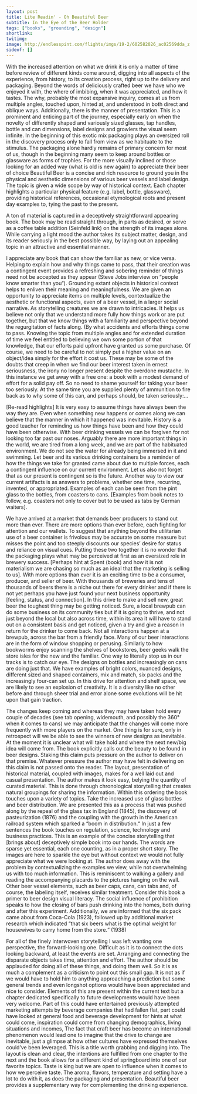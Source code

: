 ```yaml
---
layout: post
title: Lite Readin' - Oh Beautiful Beer
subtitle: In the Eye of the Beer Holder
tags: ["books", "grounding", "design"]
shortlink: 
twitimg: 
image: http://endlesspint.com/flights/imgs/19-2/602582026_ac02569dda_z.jpg
sideof: []
---
```



With the increased attention on what we drink it is only a matter of time before review of different kinds come around, digging into all aspects of the experience, from history, to its creation process, right up to the delivery and packaging. Beyond the words of deliciously crafted beer we have who we enjoyed it with, the where of imbibing, when it was appreciated, and how it tastes. The why, probably the most expansive inquiry, comes at us from multiple angles, touched upon, hinted at, and understood in both direct and oblique ways. Additionally, there is the manner of presentation. This is a prominent and enticing part of the journey, especially early on when the novelty of differently shaped and variously sized glasses, tap handles, bottle and can dimensions, label designs and growlers the visual seem infinite. In the beginning of this exotic mix packaging plays an oversized roll in the discovery process only to fall from view as we habituate to the stimulus. The packaging alone hardly remains of primary concern for most of us, though in the beginning many seem to keep around bottles or glassware as forms of trophies. For the more visually inclined or those looking for an added way (what is old is new again) to appreciate their beer of choice Beautiful Beer is a concise and rich resource to ground you in the physical and aesthetic dimensions of various beer vessels and label design. The topic is given a wide scope by way of historical context. Each chapter highlights a particular physical feature (e.g. label, bottle, glassware), providing historical references, occasional etymological roots and present day examples to, tying the past to the present.

A ton of material is captured in a deceptively straightforward appearing book. The book may be read straight through, in parts as desired, or serve as a coffee table addition (Seinfeld link) on the strength of its images alone. While carrying a light mood the author takes its subject matter, design, and its reader seriously in the best possible way, by laying out an appealing topic in an attractive and essential manner. 

I appreciate any book that can show the familiar as new, or vice versa. Helping to explain how and why things came to pass, that their creation was a contingent event provides a refreshing and sobering reminder of things need not be accepted as they appear (Steve Jobs interview on “people know smarter than you“). Grounding extant objects in historical context helps to enliven their meaning and meaningfulness. We are given an opportunity to appreciate items on multiple levels, contextualize the aesthetic or functional aspects, even of a beer vessel, in a larger social narrative. As storytelling creatures we are drawn to intricacies. It helps us believe not only that we understand more fully how things work or are put together, but that we know things with a familiarity and perspective beyond the regurgitation of facts along. (By what accidents and efforts things come to pass. Knowing the topic from multiple angles and for extended duration of time we feel entitled to believing we own some portion of that knowledge, that our efforts paid upfront have granted us some purchase. Of course, we need to be careful to not simply put a higher value on an object/idea simply for the effort it cost us. These may be some of the doubts that creep in when we find our beer interest taken in ernest seriousness, the irony no longer present despite the overdone mustache. In this instance we get away with a free one: a book with a modest demand of effort for a solid pay off. So no need to shame yourself for taking your beer too seriously. At the same time you are supplied plenty of ammunition to fire back as to why some of this can, and perhaps should, be taken seriously:…

[Re-read highlights]
It is very easy to assume things have always been the way they are. Even when something new happens or comes along we can believe that the manner in which it happened was inevitable. History is a good teacher for reminding us how things have been and how they could have been otherwise. With beer drinking vessels we can be forgiven for not looking too far past our noses. Arguably there are more important things in the world, we are tired from a long week, and we are part of the habituated environment. We do not see the water for already being immersed in it and swimming. Let beer and its various drinking containers be a reminder of how the things we take for granted came about due to multiple forces, each a contingent influence on our current environment. Let us also not forget that as our present is contingent so is the future. Another way to view our current artifacts is as answers to problems, whether one time, recurring, invented, or appropriated. Examples of each can be seen from the pint glass to the bottles, from coasters to cans. [Examples from book notes to follow, e.g. coasters not only to cover but to be used as tabs by German waiters].

We have arrived at a market that demands beer producers to stand out more than ever. There are more options than ever before, each fighting for attention and our wallets. To suggest that anything beyond the utilitarian use of a beer container is frivolous may be accurate on some measure but misses the point and too steeply discounts our species’ desire for status and reliance on visual cues. Putting these two together it is no wonder that the packaging plays what may be perceived at first as an oversized role in brewery success. [Perhaps hint at Spent (book) and how it is not materialism we are chasing so much as an ideal that the marketing is selling to us]. 
With more options than ever it is an exciting time to be a consumer, producer, and seller of beer. With thousands of breweries and tens of thousands of beers there is a niche out there for every drinker and if there is not yet perhaps you have just found your next business opportunity [feeling, status, and connection]. In this drive to make and sell new, great beer the toughest thing may be getting noticed. Sure, a local brewpub can do some business on its community ties but if it is going to thrive, and not just beyond the local but also across time, within its area it will have to stand out on a consistent basis and get noticed, given a try and give a reason in return for the drinker to come back. Not all interactions happen at a brewpub, across the bar from a friendly face. Many of our beer interactions are in the form of window shopping or perusing. Similarly to how bookworms enjoy scanning the shelves of bookstores, beer geeks walk the store isles  for the new and the familiar. One way to literally stop us in our tracks is to catch our eye. The designs on bottles and increasingly on cans are doing just that. We have examples of bright colors, nuanced designs, different sized and shaped containers, mix and match, six packs and the increasingly four-can set up. In this drive for attention and shelf space, we are likely to see an explosion of creativity. It is a diversity like no other before and through sheer trial and error alone some evolutions will be hit upon that gain traction.

The changes keep coming and whereas they may have taken hold every couple of decades (see tab opening, widemouth, and possibly the 360° when it comes to cans) we may anticipate that the changes will come more frequently with more players on the market. One thing is for sure, only in retrospect will we be able to see the winners of new designs as inevitable. At the moment it is unclear what will take hold and where the next new/big idea will come from. 
The book explicitly calls out the beauty to be found in beer designs. Staking this claim puts pressure on the author to deliver on that premise. Whatever pressure the author may have felt in delivering on this claim is not passed onto the reader. The layout, presentation of historical material, coupled with images, makes for a well laid out and casual presentation. The author makes it look easy, belying the quantity of curated material. This is done through chronological storytelling that creates natural groupings for sharing the information. Within this ordering the book touches upon a variety of topics. Take the increased use of glass bottles and beer distribution. We are presented this as a process that was pushed along by the repeal of the glass tax in England (1845), the discovery of pasteurization (1876) and the coupling with the growth in the American railroad system which sparked a “boom in distribution.“ In just a few sentences the book touches on regulation, science, technology and business practices. This is an example of the concise storytelling that [brings about] deceptively simple book into our hands. The words are sparse yet essential, each one counting, as in a proper short story. The images are here to sparkle the eye but without context we would not fully appreciate what we were looking at. The author does away with the problem by contextualizing the examples we view, while not overwhelming us with too much information. This is reminiscent to walking a gallery and reading the accompanying placards to the pictures hanging on the wall. Other beer vessel elements, such as beer caps, cans, can tabs and, of course, the labeling itself, receives similar treatment. Consider this book a primer to beer design visual literacy.
The social influence of prohibition speaks to how the closing of bars push drinking into the homes, both during and after this experiment. Additionally, we are informed that the six pack came about from Coca-Cola (1923), followed up by additional market research which indicated “that six beers what is the optimal weight for housewives to carry home from the store.“ (1938)

For all of the finely interwoven storytelling I was left wanting one perspective, the forward-looking one. Difficult as it is to connect the dots looking backward, at least the events are set. Arranging and connecting the disparate objects takes time, attention and effort. The author should be applauded for doing all of these things, and doing them well. So it is as much a complement as a criticism to point out this small gap. It is not as if we would have to hold him to anything approaching a prediction but some general trends and even longshot options would have been appreciated and nice to consider. Elements of this are present within the current text but a chapter dedicated specifically to future developments would have been very welcome. Part of this could have entertained previously attempted marketing attempts by beverage companies that had fallen flat, part could have looked at general food and beverage development for hints at what could come, inspiration could come from changing demographics, living situations and incomes, The fact that craft beer has become an international phenomenon would lead one to imagine that the drive to change are inevitable, just a glimpse at how other cultures have expressed themselves could’ve been leveraged.
This is a title worth grabbing and digging into. The layout is clean and clear, the intentions are fulfilled from one chapter to the next and the book allows for a different kind of springboard into one of our favorite topics. Taste is king but we are open to influence when it comes to how we perceive taste. The aroma, flavors, temperature and setting have a lot to do with it, as does the packaging and presentation. Beautiful beer provides a supplementary way for complementing the drinking experience.
